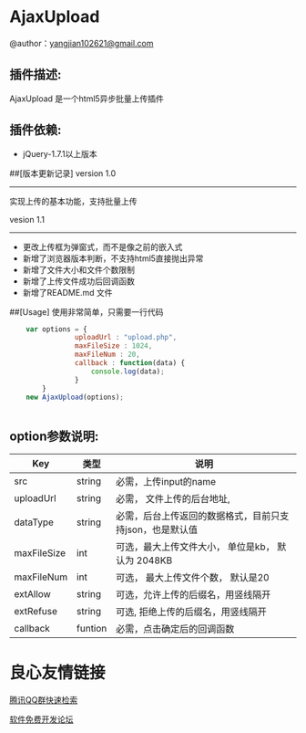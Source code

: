 AjaxUpload
========
>
@author：yangjian102621@gmail.com 

插件描述:
--------
AjaxUpload 是一个html5异步批量上传插件


插件依赖:
-------
* jQuery-1.7.1以上版本

##[版本更新记录]
version 1.0
******
实现上传的基本功能，支持批量上传

vesion 1.1
****
* 更改上传框为弹窗式，而不是像之前的嵌入式
* 新增了浏览器版本判断，不支持html5直接抛出异常
* 新增了文件大小和文件个数限制
* 新增了上传文件成功后回调函数
* 新增了README.md 文件 


##[Usage]
使用非常简单，只需要一行代码

```javascript
    var options = {
				uploadUrl : "upload.php",
				maxFileSize : 1024,
				maxFileNum : 20,
				callback : function(data) {
					console.log(data);
				}
		}
    new AjaxUpload(options);
    
```
option参数说明:
-------------

Key  | 类型   | 说明
---|--- | ---
src | string | 必需，上传input的name
uploadUrl | string |必需， 文件上传的后台地址,
dataType | string|必需，后台上传返回的数据格式，目前只支持json，也是默认值
maxFileSize | int | 可选，最大上传文件大小， 单位是kb， 默认为 2048KB
maxFileNum | int | 可选， 最大上传文件个数， 默认是20
extAllow | string | 可选，允许上传的后缀名，用竖线隔开
extRefuse | string | 可选, 拒绝上传的后缀名，用竖线隔开
callback | funtion | 必需，点击确定后的回调函数














 # 良心友情链接

[腾讯QQ群快速检索](http://u.720life.cn/s/8cf73f7c)

[软件免费开发论坛](http://u.720life.cn/s/bbb01dc0)